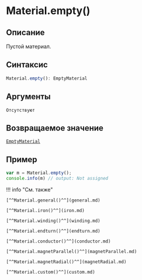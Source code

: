 # Material.empty()

## Описание
Пустой материал.

## Синтаксис
```javascript
Material.empty(): EmptyMaterial
``` 

## Аргументы
    Отсутствуют

## Возвращаемое значение
[`EmptyMaterial`](./../../../types/Materials/EmptyMaterial/_index.md)

## Пример
``` javascript linenums="1"
var m = Material.empty();
console.info(m) // output: Not assigned
``` 

!!! info "См. также"

    [^^Material.general()^^](general.md)

    [^^Material.iron()^^](iron.md)

    [^^Material.winding()^^](winding.md)

    [^^Material.endturn()^^](endturn.md)

    [^^Material.conductor()^^](conductor.md)

    [^^Material.magnetParallel()^^](magnetParallel.md)

    [^^Material.magnetRadial()^^](magnetRadial.md)
    
    [^^Material.custom()^^](custom.md)
